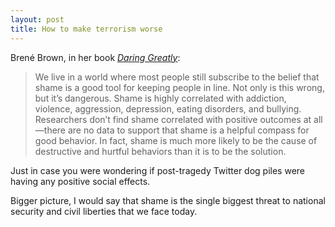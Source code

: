 ```yaml
---
layout: post
title: How to make terrorism worse
---
```


Brené Brown, in her book [*Daring Greatly*][1]:

> We live in a world where most people still subscribe to the belief that shame is a good tool for keeping people in line. Not only is this wrong, but it’s dangerous. Shame is highly correlated with addiction, violence, aggression, depression, eating disorders, and bullying. Researchers don’t find shame correlated with positive outcomes at all—there are no data to support that shame is a helpful compass for good behavior. In fact, shame is much more likely to be the cause of destructive and hurtful behaviors than it is to be the solution.

Just in case you were wondering if post-tragedy Twitter dog piles were having any positive social effects. 

Bigger picture, I would say that shame is the single biggest threat to national security and civil liberties that we face today. 

[1]: https://www.amazon.com/dp/B007P7HRS4?ref_=r_sa_glf_b_0_hdrw_ss_AQAUAG4